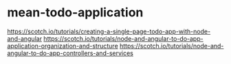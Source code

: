 # mean-todo-application
https://scotch.io/tutorials/creating-a-single-page-todo-app-with-node-and-angular
https://scotch.io/tutorials/node-and-angular-to-do-app-application-organization-and-structure
https://scotch.io/tutorials/node-and-angular-to-do-app-controllers-and-services
